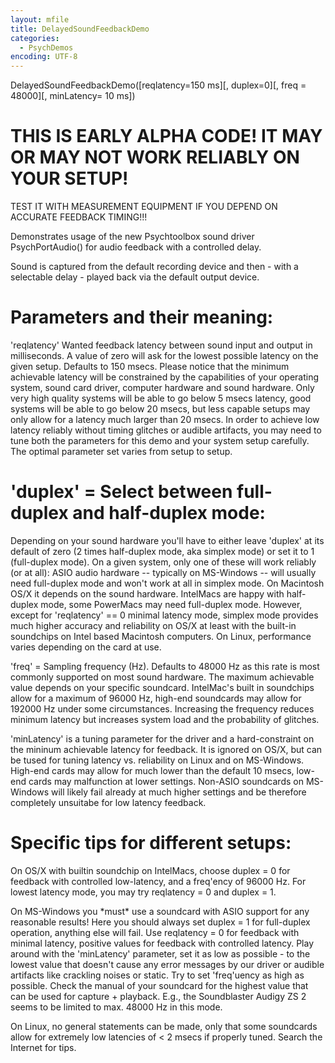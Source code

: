 ```yaml
---
layout: mfile
title: DelayedSoundFeedbackDemo
categories:
  - PsychDemos
encoding: UTF-8
---
```


DelayedSoundFeedbackDemo([reqlatency=150 ms][, duplex=0][, freq = 48000][, minLatency= 10 ms])

# THIS IS EARLY ALPHA CODE! IT MAY OR MAY NOT WORK RELIABLY ON YOUR SETUP!
TEST IT WITH MEASUREMENT EQUIPMENT IF YOU DEPEND ON ACCURATE FEEDBACK
TIMING!!!

Demonstrates usage of the new Psychtoolbox sound driver PsychPortAudio()
for audio feedback with a controlled delay.

Sound is captured from the default recording device and then - with a
selectable delay - played back via the default output device.

# Parameters and their meaning:

'reqlatency' Wanted feedback latency between sound input and output in
milliseconds. A value of zero will ask for the lowest possible latency on
the given setup. Defaults to 150 msecs. Please notice that the minimum
achievable latency will be constrained by the capabilities of your
operating system, sound card driver, computer hardware and sound
hardware. Only very high quality systems will be able to go below 5 msecs
latency, good systems will be able to go below 20 msecs, but less capable
setups may only allow for a latency much larger than 20 msecs. In order
to achieve low latency reliably without timing glitches or audible
artifacts, you may need to tune both the parameters for this demo and
your system setup carefully. The optimal parameter set varies from setup
to setup.

# 'duplex' = Select between full-duplex and half-duplex mode:

Depending on your sound hardware you'll have to either leave 'duplex' at
its default of zero (2 times half-duplex mode, aka simplex mode) or set
it to 1 (full-duplex mode). On a given system, only one of these will work
reliably (or at all): ASIO audio hardware -- typically on MS-Windows --
will usually need full-duplex mode and won't work at all in simplex mode.
On Macintosh OS/X it depends on the sound hardware. IntelMacs are happy
with half-duplex mode, some PowerMacs may need full-duplex mode. However,
except for 'reqlatency' == 0 minimal latency mode, simplex mode provides
much higher accuracy and reliability on OS/X at least with the built-in
soundchips on Intel based Macintosh computers. On Linux, performance
varies depending on the card at use.

'freq' = Sampling frequency (Hz). Defaults to 48000 Hz as this rate is
most commonly supported on most sound hardware. The maximum achievable
value depends on your specific soundcard. IntelMac's built in soundchips
allow for a maximum of 96000 Hz, high-end soundcards may allow for 192000
Hz under some circumstances. Increasing the frequency reduces minimum
latency but increases system load and the probability of glitches.

'minLatency' is a tuning parameter for the driver and a hard-constraint
on the mininum achievable latency for feedback. It is ignored on OS/X,
but can be tused for tuning latency vs. reliability on Linux and on
MS-Windows. High-end cards may allow for much lower than the default 10
msecs, low-end cards may malfunction at lower settings. Non-ASIO
soundcards on MS-Windows will likely fail already at much higher settings
and be therefore completely unsuitabe for low latency feedback.

# Specific tips for different setups:

On OS/X with builtin soundchip on IntelMacs, choose duplex = 0 for
feedback with controlled low-latency, and a freq'ency of 96000 Hz. For
lowest latency mode, you may try reqlatency = 0 and duplex = 1.

On MS-Windows you \*must\* use a soundcard with ASIO support for any
reasonable results! Here you should always set duplex = 1 for full-duplex
operation, anything else will fail. Use reqlatency = 0 for feedback with
minimal latency, positive values for feedback with controlled latency.
Play around with the 'minLatency' parameter, set it as low as possible -
to the lowest value that doesn't cause any error messages by our driver
or audible artifacts like crackling noises or static. Try to set
'freq'uency as high as possible. Check the manual of your soundcard for
the highest value that can be used for capture + playback. E.g., the
Soundblaster Audigy ZS 2 seems to be limited to max. 48000 Hz in this
mode.

On Linux, no general statements can be made, only that some soundcards
allow for extremely low latencies of \< 2 msecs if properly tuned. Search
the Internet for tips.
